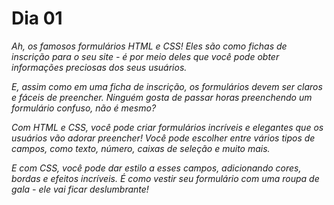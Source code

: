 # Dia 01

_Ah, os famosos formulários HTML e CSS! Eles são como fichas de inscrição para o seu site - é por meio deles que você pode obter informações preciosas dos seus usuários._

_E, assim como em uma ficha de inscrição, os formulários devem ser claros e fáceis de preencher. Ninguém gosta de passar horas preenchendo um formulário confuso, não é mesmo?_

_Com HTML e CSS, você pode criar formulários incríveis e elegantes que os usuários vão adorar preencher! Você pode escolher entre vários tipos de campos, como texto, número, caixas de seleção e muito mais._

_E com CSS, você pode dar estilo a esses campos, adicionando cores, bordas e efeitos incríveis. É como vestir seu formulário com uma roupa de gala - ele vai ficar deslumbrante!_